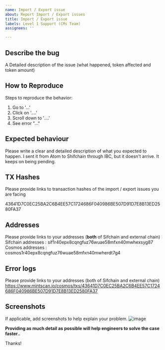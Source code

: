 ```yaml
---
name: Import / Export issue
about: Report Import / Export issues
title: Import / Export issue
labels: Level 1 Support (CMs Team)
assignees: ''

---
```


## Describe the bug

A Detailed description of the issue (what happened, token affected and token amount)



## How to Reproduce

Steps to reproduce the behavior:
1. Go to '...'
2. Click on '....'
3. Scroll down to '....'
4. See error "..."



## Expected behaviour
Please write a clear and detailed description of what you expected to happen.
I sent it from Atom to Shifchain through IBC, but it doesn't arrive. It keeps on being pending.



## TX Hashes
Please provide links to transaction hashes of the import / export issues you are facing

43641D7C0EC25BA2C6B4EE57C1724686F040986BE507D91D7E8B13ED2580FA37


## Addresses
Please provide links to your addresses (**both** of Sifchain and external chain)
Sifchain addresses : sif1r40epx8cqngfuz76wuae58mfxn40mwhexsyg87
Cosmos addresses : cosmos1r40epx8cqngfuz76wuae58mfxn40mwherdt7g4


## Error logs
Please provide links to your addresses (both of Sifchain and external chain)
https://www.mintscan.io/cosmos/txs/43641D7C0EC25BA2C6B4EE57C1724686F040986BE507D91D7E8B13ED2580FA37


## Screenshots
If applicable, add screenshots to help explain your problem.
![image](https://user-images.githubusercontent.com/64463435/153716337-ab2e6476-ea5b-456c-ba97-0619b07b69ed.png)



**Providing as much detail as possible will help engineers to solve the case faster..**

Thanks!
